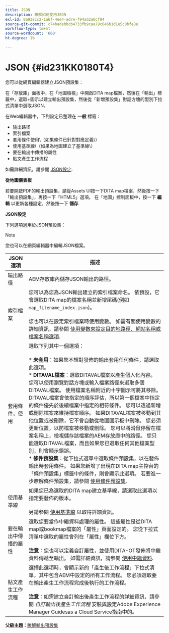 ```yaml
---
title: JSON
description: 瞭解如何使用JSON
exl-id: 0a938cc2-1a6f-4ee4-ad7e-f94ad2a0cf94
source-git-commit: c74badebbcb4733fb9caa79c646b1d1e5c8bfe8e
workflow-type: tm+mt
source-wordcount: '660'
ht-degree: 1%

---
```


# JSON {#id231KK0180T4}

您可以從網頁編輯器建立JSON預設集：

在「存放庫」面板中，在「地圖檢視」中開啟DITA map檔案，然後在「輸出」標籤中，選取+圖示以建立輸出預設集，然後從「新增預設集」對話方塊的型別下拉式清單中選取JSON。

在Web編輯器中，下列設定已整理在 **一般** 標籤：

- 输出路径
- 索引檔案
- 套用條件使用\（如果條件已針對對應定義\）
- 使用基準線\（如果為地圖建立了基準線\）
- 要在輸出中傳播的屬性
- 貼文產生工作流程

如需詳細資訊，請參閱 [JSON設定](#id231KJA00REJ).

**從地圖儀表板**

若要開啟PDF的輸出預設集，請從Assets UI按一下DITA map檔案，然後按一下「輸出預設集」，再按一下「HTML5」選項。 在「地圖」控制面板中，按一下 **編輯** 以更新各種設定，然後按一下 **儲存**.

**JSON設定**

下列選項適用於JSON預設集：

>[!NOTE]
>
> 您也可以在網頁編輯器中編輯JSON檔案。

| JSON選項 | 描述 |
| --- | --- |
| 输出路径 | AEM存放庫內儲存JSON輸出的路徑。 |
| 索引檔案 | 您可以為您為JSON輸出建立的索引檔案命名。 依預設，它會選取DITA map的檔案名稱並新增尾碼(例如 `map_filename_index.json`)。<br><br>您也可以在設定索引檔案時使用變數。 如需有關使用變數的詳細資訊，請參閱 [使用變數來設定目的地路徑、網站名稱或檔案名稱選項](generate-output-use-variables.md#id18BUG70K05Z). |
| 套用條件，使用 | 選取下列其中一個選項：<br><br>* **未套用**：如果您不想對發佈的輸出套用任何條件，請選取此選項。<br>* **DITAVAL檔案**：選取DITAVAL檔案以產生個人化內容。 您可以使用瀏覽對話方塊或輸入檔案路徑來選取多個DITAVAL檔案。 使用檔案名稱附近的十字圖示可將其移除。 DITAVAL檔案會依指定的順序評估，所以第一個檔案中指定的條件優先於後續檔案中指定的相符條件。 您可以透過新增或刪除檔案來維持檔案順序。 如果DITAVAL檔案被移動到其他位置或被刪除，它不會自動從地圖圖示板中刪除。 您必須更新位置，以防檔案被移動或刪除。 您可以將滑鼠停留在檔案名稱上，檢視儲存該檔案的AEM存放庫中的路徑。 您只能選取DITAVAL檔案，而且如果您已選取任何其他檔案型別，則會顯示錯誤。<br>* **條件預設集**：從下拉式選單中選取條件預設集，以在發佈輸出時套用條件。 如果您新增了出現在DITA map主控台的「條件預設集」標籤中的條件，則會顯示此選項。 若要進一步瞭解條件預設集，請參閱 [使用條件預設集](generate-output-use-condition-presets.md#id1825FL004PN). |
| 使用基準線 | 如果您已為選取的DITA map建立基準線，請選取此選項以指定要發佈的版本。<br><br>另請參閱 [使用基準線](generate-output-use-baseline-for-publishing.md#id1825FI0J0PF) 以取得詳細資訊。 |
| 要在輸出中傳播的屬性 | 選取您要當作中繼資料處理的屬性。 這些屬性是從DITA map或bookmap檔案的「屬性」頁面設定的。 您從下拉式清單中選取的屬性會列在「屬性」欄位下方。<br><br>**注意**：您也可以定義自訂屬性，並使用DITA-OT發佈將中繼資料傳遞至輸出。 如需詳細資訊，請參閱 [使用中繼資料](metadata-dita.md#id21BJ00QD0XA). |
| 貼文產生工作流程 | 選擇此選項時，會顯示新的「產生後工作流程」下拉式清單，其中包含AEM中設定的所有工作流程。 您必須選取要在輸出產生工作流程完成後執行的工作流程。<br><br>**注意**：如需建立自訂輸出後產生工作流程的詳細資訊，請參閱 _自訂輸出後產生工作流程_ 安裝與設定Adobe Experience Manager Guidesas a Cloud Service指南中的。 |

**父級主題：**[&#x200B;瞭解輸出預設集](generate-output-understand-presets.md)
